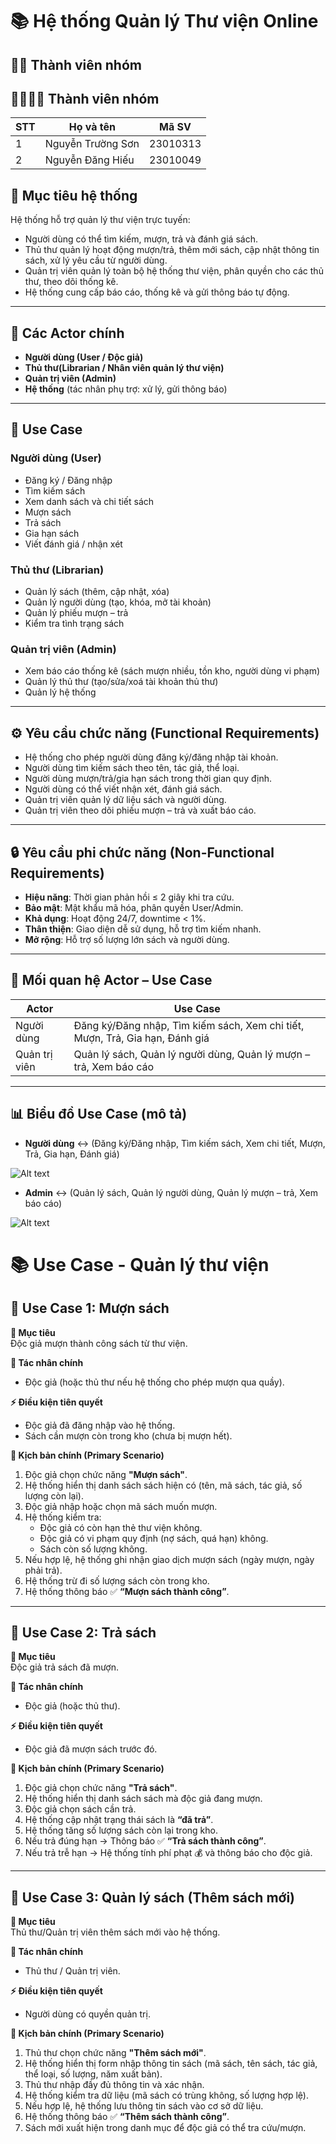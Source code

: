 
# 📚 Hệ thống Quản lý Thư viện Online
## 👨‍💻 Thành viên nhóm
## 👨‍👩‍👧‍👦 Thành viên nhóm

| STT | Họ và tên          | Mã SV            |
|-----|--------------------|----------------------|
| 1   | Nguyễn Trường Sơn  | 23010313          |
| 2   | Nguyễn Đăng Hiếu   |   23010049 |


## 🎯 Mục tiêu hệ thống
Hệ thống hỗ trợ quản lý thư viện trực tuyến:
- Người dùng có thể tìm kiếm, mượn, trả và đánh giá sách.
- Thủ thư quản lý hoạt động mượn/trả, thêm mới sách, cập nhật thông tin sách, xử lý yêu cầu từ người dùng.
- Quản trị viên quản lý toàn bộ hệ thống thư viện, phân quyền cho các thủ thư, theo dõi thống kê.
- Hệ thống cung cấp báo cáo, thống kê và gửi thông báo tự động.

---

## 👥 Các Actor chính
- **Người dùng (User / Độc giả)**
- **Thủ thư(Librarian / Nhân viên quản lý thư viện)**
- **Quản trị viên (Admin)**
- **Hệ thống** (tác nhân phụ trợ: xử lý, gửi thông báo)

---

## 📌 Use Case

### Người dùng (User)
- Đăng ký / Đăng nhập
- Tìm kiếm sách
- Xem danh sách và chi tiết sách
- Mượn sách
- Trả sách
- Gia hạn sách
- Viết đánh giá / nhận xét

### Thủ thư (Librarian)
- Quản lý sách (thêm, cập nhật, xóa)
- Quản lý người dùng (tạo, khóa, mở tài khoản)
- Quản lý phiếu mượn – trả
- Kiểm tra tình trạng sách

### Quản trị viên (Admin)
- Xem báo cáo thống kê (sách mượn nhiều, tồn kho, người dùng vi phạm)
- Quản lý thủ thư (tạo/sửa/xoá tài khoản thủ thư)
- Quản lý hệ thống

---

## ⚙️ Yêu cầu chức năng (Functional Requirements)
- Hệ thống cho phép người dùng đăng ký/đăng nhập tài khoản.
- Người dùng tìm kiếm sách theo tên, tác giả, thể loại.
- Người dùng mượn/trả/gia hạn sách trong thời gian quy định.
- Người dùng có thể viết nhận xét, đánh giá sách.
- Quản trị viên quản lý dữ liệu sách và người dùng.
- Quản trị viên theo dõi phiếu mượn – trả và xuất báo cáo.

---

## 🔒 Yêu cầu phi chức năng (Non-Functional Requirements)
- **Hiệu năng**: Thời gian phản hồi ≤ 2 giây khi tra cứu.
- **Bảo mật**: Mật khẩu mã hóa, phân quyền User/Admin.
- **Khả dụng**: Hoạt động 24/7, downtime < 1%.
- **Thân thiện**: Giao diện dễ sử dụng, hỗ trợ tìm kiếm nhanh.
- **Mở rộng**: Hỗ trợ số lượng lớn sách và người dùng.

---

## 🔗 Mối quan hệ Actor – Use Case

| **Actor**    | **Use Case**                                                                 |
|--------------|------------------------------------------------------------------------------|
| Người dùng   | Đăng ký/Đăng nhập, Tìm kiếm sách, Xem chi tiết, Mượn, Trả, Gia hạn, Đánh giá |
| Quản trị viên| Quản lý sách, Quản lý người dùng, Quản lý mượn – trả, Xem báo cáo           |

---

## 📊 Biểu đồ Use Case (mô tả)
- **Người dùng** ↔ (Đăng ký/Đăng nhập, Tìm kiếm sách, Xem chi tiết, Mượn, Trả, Gia hạn, Đánh giá)  

![Alt text](https://github.com/ToiTenHieu/PTTKPM25-26_N05_Nhom10/blob/main/SRC/Images/A%CC%89nh%20ma%CC%80n%20hi%CC%80nh%202025-09-03%20lu%CC%81c%2020.36.20.png)

- **Admin** ↔ (Quản lý sách, Quản lý người dùng, Quản lý mượn – trả, Xem báo cáo)

![Alt text](https://github.com/ToiTenHieu/PTTKPM25-26_N05_Nhom10/blob/main/SRC/Images/A%CC%89nh%20ma%CC%80n%20hi%CC%80nh%202025-09-03%20lu%CC%81c%2020.37.48.png)
# 📚 Use Case - Quản lý thư viện

## 📘 Use Case 1: Mượn sách

**🎯 Mục tiêu**  
Độc giả mượn thành công sách từ thư viện.  

**👤 Tác nhân chính**  
- Độc giả (hoặc thủ thư nếu hệ thống cho phép mượn qua quầy).  

**⚡ Điều kiện tiên quyết**  
- Độc giả đã đăng nhập vào hệ thống.  
- Sách cần mượn còn trong kho (chưa bị mượn hết).  

**📑 Kịch bản chính (Primary Scenario)**  
1. Độc giả chọn chức năng **"Mượn sách"**.  
2. Hệ thống hiển thị danh sách sách hiện có (tên, mã sách, tác giả, số lượng còn lại).  
3. Độc giả nhập hoặc chọn mã sách muốn mượn.  
4. Hệ thống kiểm tra:  
   - Độc giả có còn hạn thẻ thư viện không.  
   - Độc giả có vi phạm quy định (nợ sách, quá hạn) không.  
   - Sách còn số lượng không.  
5. Nếu hợp lệ, hệ thống ghi nhận giao dịch mượn sách (ngày mượn, ngày phải trả).  
6. Hệ thống trừ đi số lượng sách còn trong kho.  
7. Hệ thống thông báo ✅ **“Mượn sách thành công”**.  

---

## 📕 Use Case 2: Trả sách

**🎯 Mục tiêu**  
Độc giả trả sách đã mượn.  

**👤 Tác nhân chính**  
- Độc giả (hoặc thủ thư).  

**⚡ Điều kiện tiên quyết**  
- Độc giả đã mượn sách trước đó.  

**📑 Kịch bản chính (Primary Scenario)**  
1. Độc giả chọn chức năng **"Trả sách"**.  
2. Hệ thống hiển thị danh sách sách mà độc giả đang mượn.  
3. Độc giả chọn sách cần trả.  
4. Hệ thống cập nhật trạng thái sách là **“đã trả”**.  
5. Hệ thống tăng số lượng sách còn lại trong kho.  
6. Nếu trả đúng hạn → Thông báo ✅ **“Trả sách thành công”**.  
7. Nếu trả trễ hạn → Hệ thống tính phí phạt 💰 và thông báo cho độc giả.  

---

## 📗 Use Case 3: Quản lý sách (Thêm sách mới)

**🎯 Mục tiêu**  
Thủ thư/Quản trị viên thêm sách mới vào hệ thống.  

**👤 Tác nhân chính**  
- Thủ thư / Quản trị viên.  

**⚡ Điều kiện tiên quyết**  
- Người dùng có quyền quản trị.  

**📑 Kịch bản chính (Primary Scenario)**  
1. Thủ thư chọn chức năng **"Thêm sách mới"**.  
2. Hệ thống hiển thị form nhập thông tin sách (mã sách, tên sách, tác giả, thể loại, số lượng, năm xuất bản).  
3. Thủ thư nhập đầy đủ thông tin và xác nhận.  
4. Hệ thống kiểm tra dữ liệu (mã sách có trùng không, số lượng hợp lệ).  
5. Nếu hợp lệ, hệ thống lưu thông tin sách vào cơ sở dữ liệu.  
6. Hệ thống thông báo ✅ **“Thêm sách thành công”**.  
7. Sách mới xuất hiện trong danh mục để độc giả có thể tra cứu/mượn.  


